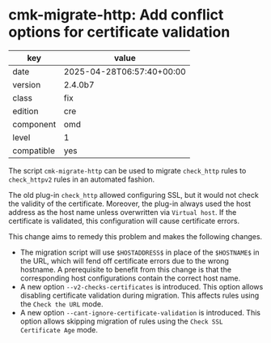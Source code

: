 [//]: # (werk v2)
# cmk-migrate-http: Add conflict options for certificate validation

key        | value
---------- | ---
date       | 2025-04-28T06:57:40+00:00
version    | 2.4.0b7
class      | fix
edition    | cre
component  | omd
level      | 1
compatible | yes

The script `cmk-migrate-http` can be used to migrate `check_http` rules to `check_httpv2` rules in an automated fashion.

The old plug-in `check_http` allowed configuring SSL, but it would not check the validity of the certificate.
Moreover, the plug-in always used the host address as the host name unless overwritten via `Virtual host`.
If the certificate is validated, this configuration will cause certificate errors.

This change aims to remedy this problem and makes the following changes.

* The migration script will use `$HOSTADDRESS$` in place of the `$HOSTNAME$` in the URL, which will fend off certificate errors due to the wrong hostname. A prerequisite to benefit from this change is that the corresponding host configurations contain the correct host name.
* A new option `--v2-checks-certificates` is introduced. This option allows disabling certificate validation during migration. This affects rules using the `Check the URL` mode.
* A new option `--cant-ignore-certificate-validation` is introduced. This option allows skipping migration of rules using the `Check SSL Certificate Age` mode.
